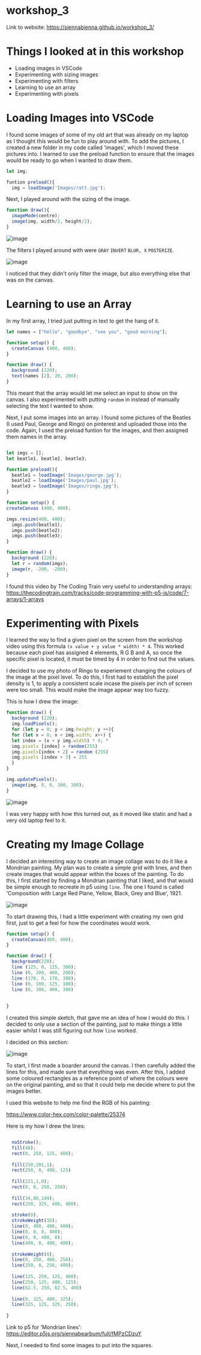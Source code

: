 # workshop_3

Link to website: https://siennabienna.github.io/workshop_3/ 

# Things I looked at in this workshop
- Loading images in VSCode
- Experimenting with sizing images
- Experimenting with filters
- Learning to use an array
- Experimenting with pixels

# Loading Images into VSCode

I found some images of some of my old art that was already on my laptop as I thought this would be fun to play around with. To add the pictures, I created a new folder in my code called 'images', which I moved these pictures into. I learned to use the preload function to ensure that the images would be ready to go when I wanted to draw them.

```js
let img;

funtion preload(){
  img = loadImage('Images/ratt.jpg');

```

Next, I played around with the sizing of the image.

```js
function draw(){
  imageMode(centre);
  image(img, width/2, height/2);
}
```

![image](https://github.com/user-attachments/assets/0afed839-57be-4c7f-8ea6-2b0a5177c579)


The filters I played around with were `GRAY` `INVERT` `BLUR, X` `POSTERIZE`.

![image](https://github.com/user-attachments/assets/dfd69a5a-1da6-440c-bcf1-17d4d5feb196)

I noticed that they didn't only filter the image, but also everything else that was on the canvas.

# Learning to use an Array

In my first array, I tried just putting in text to get the hang of it. 

```js
let names = ["hello", "goodbye", "see you", "good morning"]; 

function setup() { 
  createCanvas (400, 400); 
} 

function draw() { 
  background (220); 
  text(names [2], 20, 200); 
} 

```

This meant that the array would let me select an input to show on the canvas.
I also experimented with putting `random` in instead of manually selecting the text I wanted to show.

Next, I put some images into an array. I found some pictures of the Beatles (I used Paul, George and Ringo) on pinterest and uploaded those into the code. Again, I used the preload funtion for the images, and then assigned them names in the array.

```js

let imgs = []; 
let beatle1, beatle2, beatle3;

function preload(){ 
  beatle1 = loadImage('Images/george.jpg'); 
  beatle2 = loadImage('Images/paul.jpg'); 
  beatle3 = loadImage('Images/ringo.jpg'); 
}

function setup() { 
createCanvas (400, 400); 

imgs.resize(400, 400); 
  imgs.push(beatle1); 
  imgs.push(beatle2); 
  imgs.push(beatle3); 
}

function draw() { 
  background (220);
  let r = random(imgs);
  image(r, -200, -200);
}
```

I found this video by The Coding Train very useful to understanding arrays: https://thecodingtrain.com/tracks/code-programming-with-p5-js/code/7-arrays/1-arrays 

# Experimenting with Pixels

I learned the way to find a given pixel on the screen from the workshop video using this formula `(x value + y value * width) * 4`. This worked because each pixel has assigned 4 elements, R G B and A, so once the specific pixel is located, it must be timed by 4 in order to find out the values.

I decided to use my photo of Ringo to experiement changing the colours of the image at the pixel level. To do this, I first had to establish the pixel density is 1, to apply a consistent scale incase the pixels per inch of screen were too small. This would make the image appear way too fuzzy.

This is how I drew the image:

```js
function draw() { 
  background (220); 
  img.loadPixels(); 
  for (let y = 0; y < img.height; y ++){ 
  for (let x = 0; x < img.width; x++) {
  let index = (x + y img.width) * 4; * 
  img.pixels [index] = random(255)  
  img.pixels[index + 2] = random (255) 
  img.pixels [index + 3] = 255
  }
}

img.updatePixels(); 
  image(img, 0, 0, 300, 300);
}

```

![image](https://github.com/user-attachments/assets/82cb3be6-0477-4db6-a480-d1b64b64d1ab)

I was very happy with how this turned out, as it moved like static and had a very old laptop feel to it.


# Creating my Image Collage

I decided an interesting way to create an image collage was to do it like a Mondrian painting. My plan was to create a simple grid with lines, and then create images that would appear within the boxes of the painting. To do this, I first started by finding a Mondrian painting that I liked, and that would be simple enough to recreate in p5 using `line`. The one I found is called 'Composition with Large Red Plane, Yellow, Black, Grey and Blue', 1921.

![image](https://github.com/user-attachments/assets/0ab2461e-09bf-4848-b58e-e15b2c7cb832)

To start drawing this, I had a little experiment with creating my own grid first, just to get a feel for how the coordinates would work.

```js
function setup() {
  createCanvas(400, 400);
}

function draw() {
  background(220);
  line (125, 0, 125, 300);
  line (0, 200, 400, 200);
  line (170, 0, 170, 300);
  line (0, 100, 125, 100);
  line (0, 300, 400, 300)
  
  
}
```

I created this simple sketch, that gave me an idea of how I would do this. I decided to only use a section of the painting, just to make things a little easier whilst I was still figuring out how `line` worked. 

I decided on this section:

![image](https://github.com/user-attachments/assets/9e7a776e-1a21-4105-8f62-653ae9678bdc)





To start, I first made a boarder around the canvas. I then carefully added the lines for this, and made sure that eveything was even. After this, I added some coloured rectangles as a reference point of where the colours were on the original painting, and so that it could help me decide where to put the images better.

I used this website to help me find the RGB of his painting:

https://www.color-hex.com/color-palette/25374 

Here is my how I drew the lines:

```js

  noStroke();
  fill(40);
  rect(0, 250, 125, 400);
  
  fill(250,201,1);
  rect(250, 0, 400, 125)
  
  fill(221,1,0);
  rect(0, 0, 250, 250);
  
  fill(34,80,149);
  rect(250, 325, 400, 400);
  
  stroke(0),
  strokeWeight(16);
  line(0, 400, 400, 400);
  line(0, 0, 0, 400);
  line(0, 0, 400, 0);
  line(400, 0, 400, 400);
  
  strokeWeight(8);
  line(0, 250, 400, 250);
  line(250, 0, 250, 400);
  
  line(125, 250, 125, 400);
  line(250, 125, 400, 125);
  line(62.5, 250, 62.5, 400)
  
  line(0, 325, 400, 325);
  line(325, 125, 325, 250);
  
}

```

Link to p5 for 'Mondrian lines': https://editor.p5js.org/siennabearbum/full/fMPzCDzuY 

Next, I needed to find some images to put into the squares.

